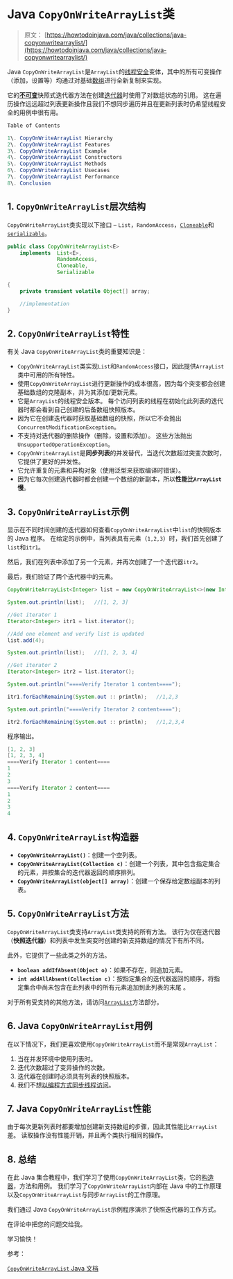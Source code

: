 # Java `CopyOnWriteArrayList`类

> 原文： [https://howtodoinjava.com/java/collections/java-copyonwritearraylist/](https://howtodoinjava.com/java/collections/java-copyonwritearraylist/)

Java `CopyOnWriteArrayList`是`ArrayList`的[线程安全](https://howtodoinjava.com/java/multi-threading/what-is-thread-safety/)变体，其中的所有可变操作（添加，设置等）均通过对基础[数组](https://howtodoinjava.com/java-array/)进行全新复制来实现。

它的[**不可变**](https://howtodoinjava.com/java/basics/how-to-make-a-java-class-immutable/)快照式迭代器方法在创建[迭代器](https://howtodoinjava.com/java/collections/java-iterator/)时使用了对数组状态的引用。 这在遍历操作远远超过列表更新操作且我们不想同步遍历并且在更新列表时仍希望线程安全的用例中很有用。

```java
Table of Contents

1\. CopyOnWriteArrayList Hierarchy
2\. CopyOnWriteArrayList Features
3\. CopyOnWriteArrayList Example
4\. CopyOnWriteArrayList Constructors
5\. CopyOnWriteArrayList Methods
6\. CopyOnWriteArrayList Usecases
7\. CopyOnWriteArrayList Performance
8\. Conclusion
```

## 1\. `CopyOnWriteArrayList`层次结构

`CopyOnWriteArrayList`类实现以下接口 – `List`，`RandomAccess`，[`Cloneable`](https://howtodoinjava.com/java/cloning/a-guide-to-object-cloning-in-java/)和[`serializable`](https://howtodoinjava.com/java/serialization/custom-serialization-readobject-writeobject/)。

```java
public class CopyOnWriteArrayList<E>
    implements 	List<E>, 
    			RandomAccess, 
    			Cloneable, 
    			Serializable 

{
	private transient volatile Object[] array;

	//implementation
}

```

## 2\. `CopyOnWriteArrayList`特性

有关 Java `CopyOnWriteArrayList`类的重要知识是：

*   `CopyOnWriteArrayList`类实现`List`和`RandomAccess`接口，因此提供`ArrayList`类中可用的所有特性。
*   使用`CopyOnWriteArrayList`进行更新操作的成本很高，因为每个突变都会创建基础数组的克隆副本，并为其添加/更新元素。
*   它是`ArrayList`的线程安全版本。 每个访问列表的线程在初始化此列表的迭代器时都会看到自己创建的后备数组快照版本。
*   因为它在创建迭代器时获取基础数组的快照，所以它不会抛出`ConcurrentModificationException`。
*   不支持对迭代器的删除操作（删除，设置和添加）。 这些方法抛出`UnsupportedOperationException`。
*   `CopyOnWriteArrayList`是**同步列表**的并发替代，当迭代次数超过突变次数时，它提供了更好的并发性。
*   它允许重复的元素和异构对象（使用泛型来获取编译时错误）。
*   因为它每次创建迭代器时都会创建一个数组的新副本，所以**性能比`ArrayList`慢**。

## 3\. `CopyOnWriteArrayList`示例

显示在不同时间创建的迭代器如何查看`CopyOnWriteArrayList`中`list`的快照版本的 Java 程序。 在给定的示例中，当列表具有元素（`1,2,3`）时，我们首先创建了`list`和`itr1`。

然后，我们在列表中添加了另一个元素，并再次创建了一个迭代器`itr2`。

最后，我们验证了两个迭代器中的元素。

```java
CopyOnWriteArrayList<Integer> list = new CopyOnWriteArrayList<>(new Integer[] {1,2,3});

System.out.println(list);	//[1, 2, 3]

//Get iterator 1
Iterator<Integer> itr1 = list.iterator();

//Add one element and verify list is updated
list.add(4);

System.out.println(list);	//[1, 2, 3, 4]

//Get iterator 2
Iterator<Integer> itr2 = list.iterator();

System.out.println("====Verify Iterator 1 content====");

itr1.forEachRemaining(System.out :: println);	//1,2,3

System.out.println("====Verify Iterator 2 content====");

itr2.forEachRemaining(System.out :: println);	//1,2,3,4

```

程序输出。

```java
[1, 2, 3]
[1, 2, 3, 4]
====Verify Iterator 1 content====
1
2
3
====Verify Iterator 2 content====
1
2
3
4

```

## 4\. `CopyOnWriteArrayList`构造器

*   **`CopyOnWriteArrayList()`**：创建一个空列表。
*   **`CopyOnWriteArrayList(Collection c)`**：创建一个列表，其中包含指定集合的​​元素，并按集合的迭代器返回的顺序排列。
*   **`CopyOnWriteArrayList(object[] array)`**：创建一个保存给定数组副本的列表。

## 5\. `CopyOnWriteArrayList`方法

`CopyOnWriteArrayList`类支持`ArrayList`类支持的所有方法。 该行为仅在迭代器（**快照迭代器**）和列表中发生突变时创建的新支持数组的情况下有所不同。

此外，它提供了一些此类之外的方法。

*   **`boolean addIfAbsent(Object o)`**：如果不存在，则追加元素。
*   **`int addAllAbsent(Collection c)`**：按指定集合的​​迭代器返回的顺序，将指定集合中尚未包含在此列表中的所有元素追加到此列表的末尾 。

对于所有受支持的其他方法，请访问[`ArrayList`](https://howtodoinjava.com/java-arraylist/)方法部分。

## 6\. Java `CopyOnWriteArrayList`用例

在以下情况下，我们更喜欢使用`CopyOnWriteArrayList`而不是常规`ArrayList`：

1.  当在并发环境中使用列表时。
2.  迭代次数超过了变异操作的次数。
3.  迭代器在创建时必须具有列表的快照版本。
4.  我们不想[以编程方式同步线程访问](https://howtodoinjava.com/java/multi-threading/wait-notify-and-notifyall-methods/)。

## 7\. Java `CopyOnWriteArrayList`性能

由于每次更新列表时都要增加创建新支持数组的步骤，因此其性能比`ArrayList`差。
读取操作没有性能开销，并且两个类执行相同的操作。

## 8\. 总结

在此 Java 集合教程中，我们学习了使用`CopyOnWriteArrayList`类，它的[构造器](https://howtodoinjava.com/oops/java-constructors/)，方法和用例。 我们学习了`CopyOnWriteArrayList`内部在 Java 中的工作原理以及`CopyOnWriteArrayList`与同步`ArrayList`的工作原理。

我们通过 Java `CopyOnWriteArrayList`示例程序演示了快照迭代器的工作方式。

在评论中把您的问题交给我。

学习愉快！

参考：

[`CopyOnWriteArrayList` Java 文档](https://docs.oracle.com/javase/10/docs/api/java/util/concurrent/CopyOnWriteArrayList.html)